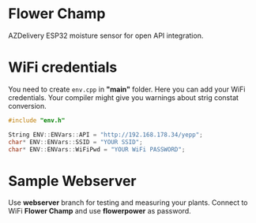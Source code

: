 # Flower Champ

AZDelivery ESP32 moisture sensor for open API integration.

# WiFi credentials
You need to create `env.cpp` in **"main"** folder. Here you can add your WiFi credentials.
Your compiler might give you warnings about strig constat conversion. 

```env.cpp
#include "env.h"

String ENV::ENVars::API = "http://192.168.178.34/yepp";
char* ENV::ENVars::SSID = "YOUR SSID";
char* ENV::ENVars::WiFiPwd = "YOUR WiFi PASSWORD";
```


# Sample Webserver
Use **webserver** branch for testing and measuring your plants.
Connect to WiFi **Flower Champ** and use **flowerpower** as password.
